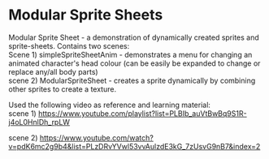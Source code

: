 # Modular Sprite Sheets

Modular Sprite Sheet - a demonstration of dynamically created sprites and sprite-sheets. Contains two scenes: <br>
Scene 1) simpleSpriteSheetAnim - demonstrates a menu for changing an animated character's head colour (can be easily be expanded to change or replace any/all body parts) <br>
scene 2) ModularSpriteSheet - creates a sprite dynamically by combining other sprites to create a texture.

Used the following video as reference and learning material: <br>
scene 1) https://www.youtube.com/playlist?list=PLBIb_auVtBwBq9S1R-j4oL0HnlDh_rpLW

scene 2) https://www.youtube.com/watch?v=pdK6mc2g9b4&list=PLzDRvYVwl53vvAulzdE3kG_7zUsvG9nB7&index=2

